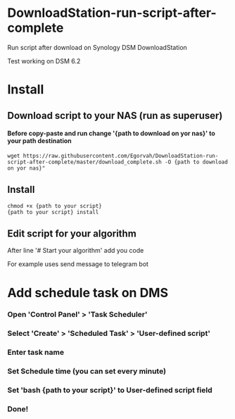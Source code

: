 # DownloadStation-run-script-after-complete
Run script after download on Synology DSM DownloadStation


Test working on DSM 6.2

# Install

## Download script to your NAS (run as superuser)
#### Before copy-paste and run change '{path to download on yor nas}' to your path destination
```
wget https://raw.githubusercontent.com/Egorvah/DownloadStation-run-script-after-complete/master/download_complete.sh -O {path to download on yor nas}"
```

## Install
```
chmod +x {path to your script}
{path to your script} install
```

## Edit script for your algorithm
After line '# Start your algorithm' add you code


For example uses send message to telegram bot


# Add schedule task on DMS
### Open 'Control Panel' > 'Task Scheduler'
### Select 'Create' > 'Scheduled Task' > 'User-defined script'
### Enter task name
### Set Schedule time (you can set every minute)
### Set 'bash {path to your script}' to User-defined script field
### Done!
